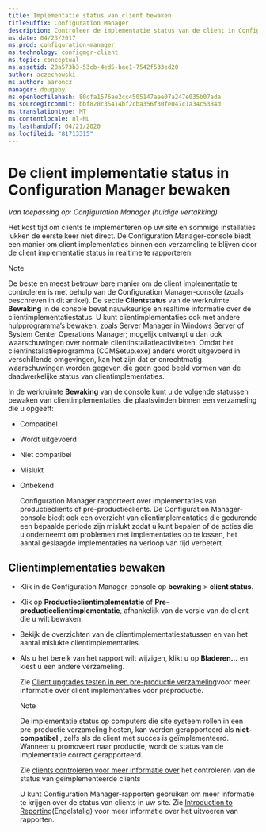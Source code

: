 ```yaml
---
title: Implementatie status van client bewaken
titleSuffix: Configuration Manager
description: Controleer de implementatie status van de client in Configuration Manager.
ms.date: 04/23/2017
ms.prod: configuration-manager
ms.technology: configmgr-client
ms.topic: conceptual
ms.assetid: 20a573b3-53cb-4ed5-bae1-7542f533ed20
author: aczechowski
ms.author: aaroncz
manager: dougeby
ms.openlocfilehash: 80cfa1576ae2cc4505147aee07a247e035b07ada
ms.sourcegitcommit: bbf820c35414bf2cba356f30fe047c1a34c5384d
ms.translationtype: MT
ms.contentlocale: nl-NL
ms.lasthandoff: 04/21/2020
ms.locfileid: "81713315"
---
```

# <a name="how-to-monitor-client-deployment-status-in-configuration-manager"></a>De client implementatie status in Configuration Manager bewaken

*Van toepassing op: Configuration Manager (huidige vertakking)*

Het kost tijd om clients te implementeren op uw site en sommige installaties lukken de eerste keer niet direct. De Configuration Manager-console biedt een manier om client implementaties binnen een verzameling te blijven door de client implementatie status in realtime te rapporteren.  

> [!NOTE]  
>  De beste en meest betrouw bare manier om de client implementatie te controleren is met behulp van de Configuration Manager-console (zoals beschreven in dit artikel). De sectie **Clientstatus** van de werkruimte **Bewaking** in de console bevat nauwkeurige en realtime informatie over de clientimplementatiestatus. U kunt clientimplementaties ook met andere hulpprogramma’s bewaken, zoals Server Manager in Windows Server of System Center Operations Manager; mogelijk ontvangt u dan ook waarschuwingen over normale clientinstallatieactiviteiten. Omdat het clientinstallatieprogramma (CCMSetup.exe) anders wordt uitgevoerd in verschillende omgevingen, kan het zijn dat er onrechtmatig waarschuwingen worden gegeven die geen goed beeld vormen van de daadwerkelijke status van clientimplementaties.  

 In de werkruimte **Bewaking** van de console kunt u de volgende statussen bewaken van clientimplementaties die plaatsvinden binnen een verzameling die u opgeeft:  

- Compatibel  

- Wordt uitgevoerd  

- Niet compatibel  

- Mislukt  

- Onbekend  

  Configuration Manager rapporteert over implementaties van productieclients of pre-productieclients. De Configuration Manager-console biedt ook een overzicht van clientimplementaties die gedurende een bepaalde periode zijn mislukt zodat u kunt bepalen of de acties die u onderneemt om problemen met implementaties op te lossen, het aantal geslaagde implementaties na verloop van tijd verbetert.  

## <a name="to-monitor-client-deployments"></a>Clientimplementaties bewaken  

- Klik in de Configuration Manager-console op **bewaking** > **client status**.  

- Klik op **Productieclientimplementatie** of **Pre-productieclientimplementatie**, afhankelijk van de versie van de client die u wilt bewaken.  

- Bekijk de overzichten van de clientimplementatiestatussen en van het aantal mislukte clientimplementaties.  

- Als u het bereik van het rapport wilt wijzigen, klikt u op **Bladeren...** en kiest u een andere verzameling.  

  Zie [Client upgrades testen in een pre-productie verzameling](../../../core/clients/manage/upgrade/test-client-upgrades.md)voor meer informatie over client implementaties voor preproductie.

  > [!NOTE]
  > De implementatie status op computers die site systeem rollen in een pre-productie verzameling hosten, kan worden gerapporteerd als **niet-compatibel** , zelfs als de client met succes is geïmplementeerd. Wanneer u promoveert naar productie, wordt de status van de implementatie correct gerapporteerd.   

  Zie [clients controleren voor meer informatie over](../../../core/clients/manage/monitor-clients.md) het controleren van de status van geïmplementeerde clients  

  U kunt Configuration Manager-rapporten gebruiken om meer informatie te krijgen over de status van clients in uw site. Zie [Introduction to Reporting](../../servers/manage/introduction-to-reporting.md)(Engelstalig) voor meer informatie over het uitvoeren van rapporten.  
